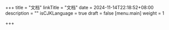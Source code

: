 +++
title = "文档"
linkTitle = "文档"
date = 2024-11-14T22:18:52+08:00
description = ""
isCJKLanguage = true
draft = false
[menu.main]
    weight = 1

+++
